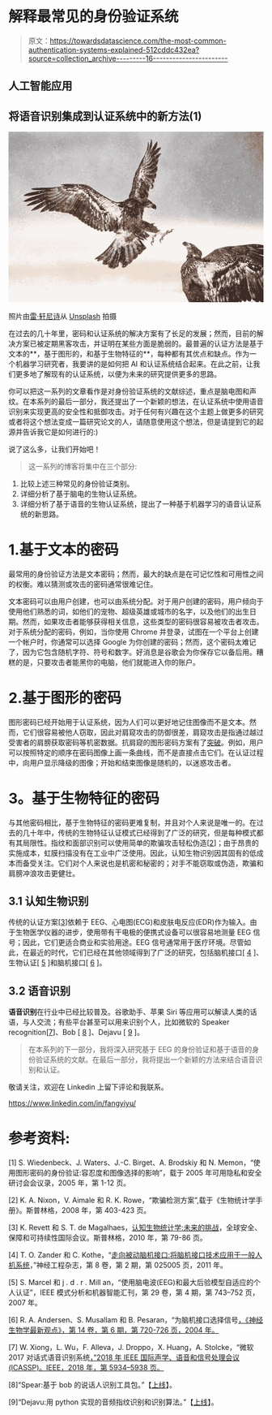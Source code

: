 # 解释最常见的身份验证系统

> 原文：<https://towardsdatascience.com/the-most-common-authentication-systems-explained-512cddc432ea?source=collection_archive---------16----------------------->

## 人工智能应用

## 将语音识别集成到认证系统中的新方法(1)

![](img/aaa3e5be9038b4739a91b005efc010ff.png)

照片由[雷·轩尼诗](https://unsplash.com/@rayhennessy)从 [Unsplash](https://unsplash.com/) 拍摄

在过去的几十年里，密码和认证系统的解决方案有了长足的发展；然而，目前的解决方案已被定期黑客攻击，并证明在某些方面是脆弱的。最普遍的认证方法是基于文本的**，基于图形的，和基于生物特征的**，每种都有其优点和缺点。作为一个机器学习研究者，我要讲的是如何把 AI 和认证系统结合起来。在此之前，让我们更多地了解现有的认证系统，以便为未来的研究提供更多的思路。

你可以把这一系列的文章看作是对身份验证系统的文献综述，重点是脑电图和声纹。在本系列的最后一部分，我还提出了一个新颖的想法，在认证系统中使用语音识别来实现更高的安全性和抵御攻击。对于任何有兴趣在这个主题上做更多的研究或者将这个想法变成一篇研究论文的人，请随意使用这个想法，但是请提到它的起源并告诉我它是如何进行的:)

说了这么多，让我们开始吧！

> 这一系列的博客将集中在三个部分:

1.  比较上述三种常见的身份验证类别。
2.  详细分析了基于脑电的生物认证系统。
3.  详细分析了基于语音的生物认证系统，提出了一种基于机器学习的语音认证系统的新思路。

# 1.基于文本的密码

最常用的身份验证方法是文本密码；然而，最大的缺点是在可记忆性和可用性之间的权衡。难以猜测或攻击的密码通常很难记住。

文本密码可以由用户创建，也可以由系统分配。对于用户创建的密码，用户倾向于使用他们熟悉的词，如他们的宠物、超级英雄或城市的名字，以及他们的出生日期。然而，如果攻击者能够获得相关信息，这些类型的密码很容易被攻击者攻击。对于系统分配的密码，例如，当你使用 Chrome 并登录，试图在一个平台上创建一个帐户时，你通常可以选择 Google 为你创建的密码；然而，这个密码太难记了，因为它包含随机字符、符号和数字。好消息是谷歌会为你保存它以备后用。糟糕的是，只要攻击者能黑你的电脑，他们就能进入你的账户。

# 2.基于图形的密码

图形密码已经开始用于认证系统，因为人们可以更好地记住图像而不是文本。然而，它们很容易被他人窃取，因此对肩窥攻击的防御很差，肩窥攻击是指通过越过受害者的肩膀获取密码等机密数据。抗肩窥的图形密码方案有了[突破](https://arxiv.org/pdf/1306.2882.pdf)。例如，用户可以按照特定的顺序在密码图像上画一条曲线，而不是直接点击它们。在认证过程中，向用户显示降级的图像；开始和结束图像是随机的，以迷惑攻击者。

# **3。基于生物特征的密码**

与其他密码相比，基于生物特征的密码更难复制，并且对个人来说是唯一的。在过去的几十年中，传统的生物特征认证模式已经得到了广泛的研究，但是每种模式都有其局限性。指纹和面部识别可以使用简单的欺骗攻击轻松伪造[[2](https://www.researchgate.net/profile/Robert-Rowe-6/publication/226849303_Spoof_Detection_Schemes/links/555b2fe108ae6943a879441e/Spoof-Detection-Schemes.pdf)]；由于昂贵的实施成本，虹膜扫描没有在工业中广泛使用。因此，认知生物识别因其固有的低成本而备受关注。它们对个人来说也是机密和秘密的；对手不能窃取或伪造，欺骗和肩膀冲浪攻击更健壮。

## **3.1 认知生物识别**

传统的认证方案[[3](https://link.springer.com/chapter/10.1007/978-3-642-15717-2_10)]依赖于 EEG、心电图(ECG)和皮肤电反应(EDR)作为输入。由于生物医学仪器的进步，使用带有干电极的便携式设备可以很容易地测量 EEG 信号；因此，它们更适合商业和实验用途。EEG 信号通常用于医疗环境。尽管如此，在最近的时代，它们已经在其他领域得到了广泛的研究，包括脑机接口[ [4](https://iopscience.iop.org/article/10.1088/1741-2560/8/2/025005/meta) ]、生物认证[ [5](https://ieeexplore.ieee.org/abstract/document/4107576) ]和脑机接口[ [6](http://131.215.27.1/Papers/PDFs%20of%20journal%20articles/CON%202004.pdf) ]。

## **3.2 语音识别**

**语音识别**在行业中已经比较普及。谷歌助手、苹果 Siri 等应用可以解读人类的话语，与人交流；有些平台甚至可以用来识别个人，比如微软的 Speaker recognition[[7](https://arxiv.org/pdf/1708.06073.pdf)]、Bob [ [8](https://www.idiap.ch/software/bob/docs/bob/bob.bio.spear/stable/index.html) ]、Dejavu [ [9](https://github.com/worldveil/dejavu) ]。

> 在本系列的下一部分，我将深入研究基于 EEG 的身份验证和基于语音的身份验证系统的文献。在最后一部分，我将提出一个新颖的方法来结合语音识别和认证。

敬请关注，欢迎在 Linkedin 上留下评论和我联系。

<https://www.linkedin.com/in/fangyiyu/>  

# 参考资料:

[1] S. Wiedenbeck、J. Waters、J.-C. Birget、A. Brodskiy 和 N. Memon，“使用图形密码的身份验证:容忍度和图像选择的影响”，载于 2005 年可用隐私和安全研讨会会议录，2005 年，第 1-12 页。

[2] K. A. Nixon，V. Aimale 和 R. K. Rowe，“欺骗检测方案”,载于《生物统计学手册》。斯普林格，2008 年，第 403-423 页。

[3] K. Revett 和 S. T. de Magalhaes，[认知生物统计学:未来的挑战](https://link.springer.com/chapter/10.1007/978-3-642-15717-2_10)，全球安全、保障和可持续性国际会议。斯普林格，2010 年，第 79-86 页。

[4] T. O. Zander 和 C. Kothe，“[走向被动脑机接口:将脑机接口技术应用于一般人机系统](https://iopscience.iop.org/article/10.1088/1741-2560/8/2/025005/meta)，”神经工程杂志，第 8 卷，第 2 期，第 025005 页，2011 年。

[5] S. Marcel 和 j . d . r . Mill an，“使用脑电波(EEG)和最大后验模型自适应的个人认证”，IEEE 模式分析和机器智能汇刊，第 29 卷，第 4 期，第 743–752 页，2007 年。

[6] R. A. Andersen、S. Musallam 和 B. Pesaran，“为脑机接口选择信号[，《神经生物学最新观点》，第 14 卷，第 6 期，第 720-726 页，2004 年。](http://131.215.27.1/Papers/PDFs%20of%20journal%20articles/CON%202004.pdf)

[7] W. Xiong，L. Wu，F. Alleva，J. Droppo，X. Huang，A. Stolcke，“微软 2017 对话式语音识别系统[，”2018 年 IEEE 国际声学、语音和信号处理会议(ICASSP)。IEEE，2018 年，第 5934–5938 页。](https://arxiv.org/pdf/1708.06073.pdf)

[8]“Spear:基于 bob 的说话人识别工具包。”【[上线](https://www.idiap.ch/software/bob/docs/bob/bob.bio.spear/stable/index.html)】。

[9]“Dejavu:用 python 实现的音频指纹识别和识别算法。”【[上线](https://github.com/worldveil/dejavu)】。